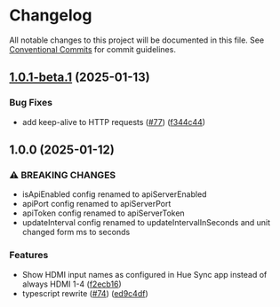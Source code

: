# Changelog

All notable changes to this project will be documented in this file. See
[Conventional Commits](https://conventionalcommits.org) for commit guidelines.

## [1.0.1-beta.1](https://github.com/jabrown93/homebridge-philips-hue-sync-box/compare/v1.0.0...v1.0.1-beta.1) (2025-01-13)

### Bug Fixes

* add keep-alive to HTTP requests ([#77](https://github.com/jabrown93/homebridge-philips-hue-sync-box/issues/77)) ([f344c44](https://github.com/jabrown93/homebridge-philips-hue-sync-box/commit/f344c441dcd000bf56eb12cfd9d88b71a586236c))

## 1.0.0 (2025-01-12)

### ⚠ BREAKING CHANGES

* isApiEnabled config renamed to apiServerEnabled
* apiPort config renamed to apiServerPort
* apiToken config renamed to apiServerToken
* updateInterval config renamed to updateIntervalInSeconds and unit changed form ms to seconds

### Features

* Show HDMI input names as configured in Hue Sync app instead of always HDMI 1-4 ([f2ecb16](https://github.com/jabrown93/homebridge-philips-hue-sync-box/commit/f2ecb164d8f33f7aed43bc378f2e9484301bcd38))
* typescript rewrite ([#74](https://github.com/jabrown93/homebridge-philips-hue-sync-box/issues/74)) ([ed9c4df](https://github.com/jabrown93/homebridge-philips-hue-sync-box/commit/ed9c4dfd1bf637335d9a5802445fca48d9d3d15f))
